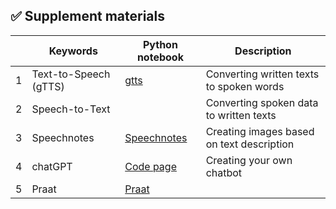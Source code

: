## ✅ Supplement materials 

|   |Keywords|Python notebook|Description|
|---|---|---|---|
| 1  | Text-to-Speech (gTTS) | [gtts](https://github.com/MK316/Teachingapps/blob/main/gTTS.ipynb)  | Converting written texts to spoken words  |   |
| 2 | Speech-to-Text |   |  Converting spoken data to written texts |   |
| 3  |Speechnotes  | [Speechnotes](https://speechnotes.co/)  |Creating images based on text description |   |
|4 | chatGPT  | [Code page](https://github.com/MK316/Teachingapps/blob/main/chatGPT_Gradio.ipynb)  | Creating your own chatbot  | [Youtube ref.](https://www.youtube.com/watch?v=n5nn3mQxrE8)  |
|5| Praat | [Praat](https://www.fon.hum.uva.nl/praat/) | ||



